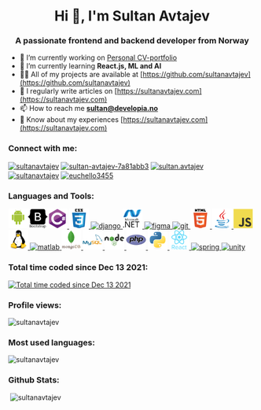<h1 align="center">Hi 👋, I'm Sultan Avtajev</h1>
<h3 align="center">A passionate frontend and backend developer from Norway</h3>



- 🔭 I’m currently working on [Personal CV-portfolio](https://github.com/sultanavtajev/CV-prosjekt.git)
- 🌱 I’m currently learning **React.js, ML and AI**
- 👨‍💻 All of my projects are available at [https://github.com/sultanavtajev](https://github.com/sultanavtajev)
- 📝 I regularly write articles on [https://sultanavtajev.com](https://sultanavtajev.com)
- 📫 How to reach me **sultan@developia.no**
- 📄 Know about my experiences [https://sultanavtajev.com](https://sultanavtajev.com)

<h3 align="left">Connect with me:</h3>
<p align="left">
<a href="https://twitter.com/sultanavtajev" target="blank"><img align="center" src="https://raw.githubusercontent.com/rahuldkjain/github-profile-readme-generator/master/src/images/icons/Social/twitter.svg" alt="sultanavtajev" height="30" width="40" /></a>
<a href="https://linkedin.com/in/sultan-avtajev-7a81abb3" target="blank"><img align="center" src="https://raw.githubusercontent.com/rahuldkjain/github-profile-readme-generator/master/src/images/icons/Social/linked-in-alt.svg" alt="sultan-avtajev-7a81abb3" height="30" width="40" /></a>
<a href="https://fb.com/sultan.avtajev" target="blank"><img align="center" src="https://raw.githubusercontent.com/rahuldkjain/github-profile-readme-generator/master/src/images/icons/Social/facebook.svg" alt="sultan.avtajev" height="30" width="40" /></a>
<a href="https://instagram.com/sultanavtajev" target="blank"><img align="center" src="https://raw.githubusercontent.com/rahuldkjain/github-profile-readme-generator/master/src/images/icons/Social/instagram.svg" alt="sultanavtajev" height="30" width="40" /></a>
<a href="https://www.youtube.com/c/euchello3455" target="blank"><img align="center" src="https://raw.githubusercontent.com/rahuldkjain/github-profile-readme-generator/master/src/images/icons/Social/youtube.svg" alt="euchello3455" height="30" width="40" /></a>
</p>

<h3 align="left">Languages and Tools:</h3>
<p align="left"><a href="https://developer.android.com" target="_blank" rel="noreferrer"><img src="https://raw.githubusercontent.com/devicons/devicon/master/icons/android/android-original-wordmark.svg" alt="android" width="40" height="40/</a><a href="https://getbootstrap.com" target="_blank" rel="noreferrer"><img src="https://raw.githubusercontent.com/devicons/devicon/master/icons/bootstrap/bootstrap-plain-wordmark.svg" alt="bootstrap" width="40" height="40"/></a><a href="https://www.w3schools.com/cs/" target="_blank" rel="noreferrer"><img src="https://raw.githubusercontent.com/devicons/devicon/master/icons/csharp/csharp-original.svg" alt="csharp" width="40" height="40"/> </a><a href="https://www.w3schools.com/css/" target="_blank" rel="noreferrer"><img src="https://raw.githubusercontent.com/devicons/devicon/master/icons/css3/css3-original-wordmark.svg" alt="css3" width="40" height="40"/> </a><a href="https://www.djangoproject.com/" target="_blank" rel="noreferrer"><img src="https://cdn.worldvectorlogo.com/logos/django.svg" alt="django" width="40" height="40"/> </a><a href="https://dotnet.microsoft.com/" target="_blank" rel="noreferrer"><img src="https://raw.githubusercontent.com/devicons/devicon/master/icons/dot-net/dot-net-original-wordmark.svg" alt="dotnet" width="40" height="40"/> </a><a href="https://www.figma.com/" target="_blank" rel="noreferrer"><img src="https://www.vectorlogo.zone/logos/figma/figma-icon.svg" alt="figma" width="40" height="40"/> </a><a href="https://git-scm.com/" target="_blank" rel="noreferrer"><img src="https://www.vectorlogo.zone/logos/git-scm/git-scm-icon.svg" alt="git" width="40" height="40"/> </a><a href="https://www.w3.org/html/" target="_blank" rel="noreferrer"><img src="https://raw.githubusercontent.com/devicons/devicon/master/icons/html5/html5-original-wordmark.svg" alt="html5" width="40" height="40"/> </a><a href="https://www.java.com" target="_blank" rel="noreferrer"><img src="https://raw.githubusercontent.com/devicons/devicon/master/icons/java/java-original.svg" alt="java" width="40" height="40"/> </a><a href="https://developer.mozilla.org/en-US/docs/Web/JavaScript" target="_blank" rel="noreferrer"><img src="https://raw.githubusercontent.com/devicons/devicon/master/icons/javascript/javascript-original.svg" alt="javascript" width="40" height="40"/> </a><a href="https://www.linux.org/" target="_blank" rel="noreferrer"><img src="https://raw.githubusercontent.com/devicons/devicon/master/icons/linux/linux-original.svg" alt="linux" width="40" height="40"/> </a><a href="https://www.mathworks.com/" target="_blank" rel="noreferrer"><img src="https://upload.wikimedia.org/wikipedia/commons/2/21/Matlab_Logo.png" alt="matlab" width="40" height="40"/> </a><a href="https://www.mongodb.com/" target="_blank" rel="noreferrer"><img src="https://raw.githubusercontent.com/devicons/devicon/master/icons/mongodb/mongodb-original-wordmark.svg" alt="mongodb" width="40" height="40"/> </a><a href="https://www.mysql.com/" target="_blank" rel="noreferrer"><img src="https://raw.githubusercontent.com/devicons/devicon/master/icons/mysql/mysql-original-wordmark.svg" alt="mysql" width="40" height="40"/> </a><a href="https://nodejs.org" target="_blank" rel="noreferrer"><img src="https://raw.githubusercontent.com/devicons/devicon/master/icons/nodejs/nodejs-original-wordmark.svg" alt="nodejs" width="40" height="40"/> </a><a href="https://www.php.net" target="_blank" rel="noreferrer"><img src="https://raw.githubusercontent.com/devicons/devicon/master/icons/php/php-original.svg" alt="php" width="40" height="40"/> </a><a href="https://www.python.org" target="_blank" rel="noreferrer"><img src="https://raw.githubusercontent.com/devicons/devicon/master/icons/python/python-original.svg" alt="python" width="40" height="40"/> </a><a href="https://reactjs.org/" target="_blank" rel="noreferrer"><img src="https://raw.githubusercontent.com/devicons/devicon/master/icons/react/react-original-wordmark.svg" alt="react" width="40" height="40"/> </a><a href="https://spring.io/" target="_blank" rel="noreferrer"><img src="https://www.vectorlogo.zone/logos/springio/springio-icon.svg" alt="spring" width="40" height="40"/> </a><a href="https://unity.com/" target="_blank" rel="noreferrer"><img src="https://www.vectorlogo.zone/logos/unity3d/unity3d-icon.svg" alt="unity" width="40" height="40"/> </a> 
</p>

<h3 align="left">Total time coded since Dec 13 2021:</h3>
<p align="left"><a href="https://wakatime.com/@1897740b-8b23-4d6f-8a2f-2c1f14bf7598"><img src="https://wakatime.com/badge/user/1897740b-8b23-4d6f-8a2f-2c1f14bf7598.svg" alt="Total time coded since Dec 13 2021" /></a>

<h3 align="left">Profile views:</h3>
<p align="left"> <img src="https://komarev.com/ghpvc/?username=sultanavtajev&label=Profile%20views&color=0e75b6&style=flat" alt="sultanavtajev" /> </p>

<h3 align="left">Most used languages:</h3>
<p align="left"><img src="https://github-readme-stats.vercel.app/api/top-langs?username=sultanavtajev&show_icons=true&locale=en&layout=compact" alt="sultanavtajev" /></p>

<h3 align="left">Github Stats:</h3>
<p align="left">&nbsp;<img src="https://github-readme-stats.vercel.app/api?username=sultanavtajev&show_icons=true&locale=en" alt="sultanavtajev" /></p>

